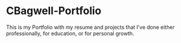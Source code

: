 # CBagwell-Portfolio
This is my Portfolio with my resume and projects that I've done either professionally, for education, or for personal growth.
